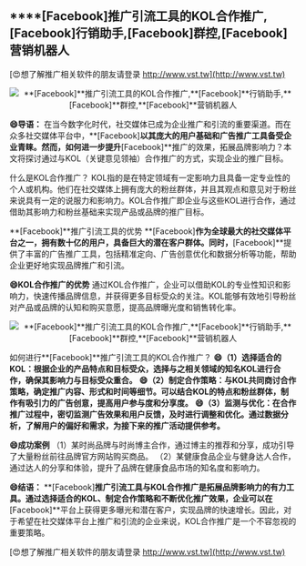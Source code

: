 ## ****[Facebook]**推广引流工具的KOL合作推广,**[Facebook]**行销助手,**[Facebook]**群控,**[Facebook]**营销机器人**

[😍想了解推广相关软件的朋友请登录 http://www.vst.tw](http://www.vst.tw)

 <center><img src="https://vst.tw/MP4/tuiguang/png/3.png" alt="**[Facebook]**推广引流工具的KOL合作推广,**[Facebook]**行销助手,**[Facebook]**群控,**[Facebook]**营销机器人"></center>

**😄导语：**
在当今数字化时代，社交媒体已成为企业推广和引流的重要渠道。而在众多社交媒体平台中，**[Facebook]**以其庞大的用户基础和广告推广工具备受企业青睐。然而，如何进一步提升**[Facebook]**推广的效果，拓展品牌影响力？本文将探讨通过与KOL（关键意见领袖）合作推广的方式，实现企业的推广目标。

什么是KOL合作推广？
KOL指的是在特定领域有一定影响力且具备一定专业性的个人或机构。他们在社交媒体上拥有庞大的粉丝群体，并且其观点和意见对于粉丝来说具有一定的说服力和影响力。KOL合作推广即企业与这些KOL进行合作，通过借助其影响力和粉丝基础来实现产品或品牌的推广目标。

**[Facebook]**推广引流工具的优势
**[Facebook]**作为全球最大的社交媒体平台之一，拥有数十亿的用户，具备巨大的潜在客户群体。同时，**[Facebook]**提供了丰富的广告推广工具，包括精准定向、广告创意优化和数据分析等功能，帮助企业更好地实现品牌推广和引流。

**😄KOL合作推广的优势**
通过KOL合作推广，企业可以借助KOL的专业性知识和影响力，快速传播品牌信息，并获得更多目标受众的关注。KOL能够有效地引导粉丝对产品或品牌的认知和购买意愿，提高品牌曝光度和销售转化率。

 <center><img src="https://vst.tw/MP4/tuiguang/png/3.png" alt="**[Facebook]**推广引流工具的KOL合作推广,**[Facebook]**行销助手,**[Facebook]**群控,**[Facebook]**营销机器人"></center>

如何进行**[Facebook]**推广引流工具的KOL合作推广？
**😄（1）选择适合的KOL：根据企业的产品特点和目标受众，选择与之相关领域的知名KOL进行合作，确保其影响力与目标受众重合。**
**😄（2）制定合作策略：与KOL共同商讨合作策略，确定推广内容、形式和时间等细节。可以结合KOL的特点和粉丝群体，制作有吸引力的广告创意，提高用户参与度和分享度。**
**😄（3）监测与优化：在合作推广过程中，密切监测广告效果和用户反馈，及时进行调整和优化。通过数据分析，了解用户的偏好和需求，为接下来的推广活动提供参考。**

**😄成功案例**
（1）某时尚品牌与时尚博主合作，通过博主的推荐和分享，成功引导了大量粉丝前往品牌官方网站购买商品。
（2）某健康食品企业与健身达人合作，通过达人的分享和体验，提升了品牌在健康食品市场的知名度和影响力。

**😄结语：**
**[Facebook]**推广引流工具与KOL合作推广是拓展品牌影响力的有力工具。通过选择适合的KOL、制定合作策略和不断优化推广效果，企业可以在**[Facebook]**平台上获得更多曝光和潜在客户，实现品牌的快速增长。因此，对于希望在社交媒体平台上推广和引流的企业来说，KOL合作推广是一个不容忽视的重要策略。

[😍想了解推广相关软件的朋友请登录 http://www.vst.tw](http://www.vst.tw)




